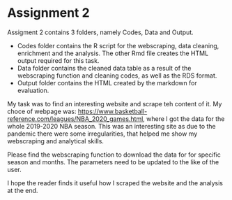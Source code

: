# Assignment 2

Assigment 2 contains 3 folders, namely Codes, Data and Output.

* Codes folder contains the R script for the webscraping, data cleaning, enrichment and the analysis. The other Rmd file creates the HTML output required for this task.
* Data folder contains the cleaned data table as a result of the webscraping function and cleaning codes, as well as the RDS format.
* Output folder contains the HTML created by the markdown for evaluation.

My task was to find an interesting website and scrape teh content of it. My choce of webpage was: https://www.basketball-reference.com/leagues/NBA_2020_games.html, where I got the data for the whole 2019-2020 NBA season. This was an interesting site as due to the pandemic there were some irregularities, that helped me show my webscraping and analytical skills. 

Please find the webscraping function to download the data for for specific season and months. The parameters need to be updated to the like of the user.

I hope the reader finds it useful how I scraped the website and the analysis at the end.
